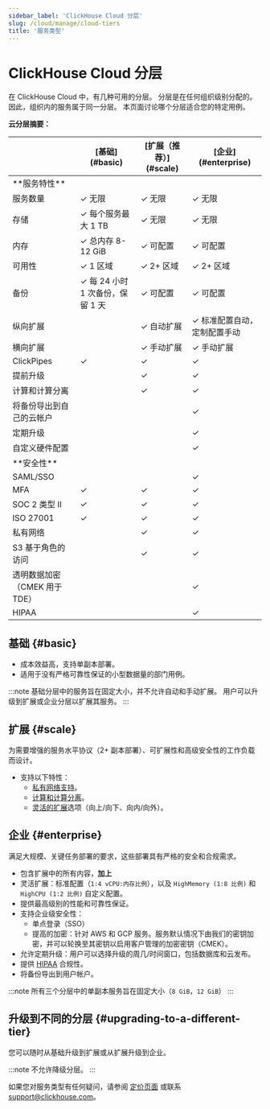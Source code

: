 ```yaml
---
sidebar_label: 'ClickHouse Cloud 分层'
slug: /cloud/manage/cloud-tiers
title: '服务类型'
---
```



# ClickHouse Cloud 分层

在 ClickHouse Cloud 中，有几种可用的分层。
分层是在任何组织级别分配的。因此，组织内的服务属于同一分层。
本页面讨论哪个分层适合您的特定用例。

**云分层摘要：**

<table><thead>
  <tr>
    <th></th>
    <th>[基础](#basic)</th>
    <th>[扩展（推荐）](#scale)</th>
    <th>[企业](#enterprise)</th>
  </tr></thead>
<tbody>
  <tr>
    <td>**服务特性**</td>
    <td colspan="3"></td>
  </tr>
  <tr>
    <td>服务数量</td>
    <td>✓ 无限</td>
    <td>✓ 无限</td>
    <td>✓ 无限</td>
  </tr>
  <tr>
    <td>存储</td>
    <td>✓ 每个服务最大 1 TB</td>
    <td>✓ 无限</td>
    <td>✓ 无限</td>
  </tr>
  <tr>
    <td>内存</td>
    <td>✓ 总内存 8-12 GiB</td>
    <td>✓ 可配置</td>
    <td>✓ 可配置</td>
  </tr>
  <tr>
    <td>可用性</td>
    <td>✓ 1 区域</td>
    <td>✓ 2+ 区域</td>
    <td>✓ 2+ 区域</td>
  </tr>
  <tr>
    <td>备份</td>
    <td>✓ 每 24 小时 1 次备份，保留 1 天</td>
    <td>✓ 可配置</td>
    <td>✓ 可配置</td>
  </tr>
  <tr>
    <td>纵向扩展</td>
    <td></td>
    <td>✓ 自动扩展</td>
    <td>✓ 标准配置自动，定制配置手动</td>
  </tr>
  <tr>
    <td>横向扩展</td>
    <td></td>
    <td>✓ 手动扩展</td>
    <td>✓ 手动扩展</td>
  </tr>
  <tr>
    <td>ClickPipes</td>
    <td>✓</td>
    <td>✓</td>
    <td>✓</td>
  </tr>
  <tr>
    <td>提前升级</td>
    <td></td>
    <td>✓</td>
    <td>✓</td>
  </tr>
  <tr>
    <td>计算和计算分离</td>
    <td></td>
    <td>✓</td>
    <td>✓</td>
  </tr>
  <tr>
    <td>将备份导出到自己的云帐户</td>
    <td></td>
    <td></td>
    <td>✓</td>
  </tr>
  <tr>
    <td>定期升级</td>
    <td></td>
    <td></td>
    <td>✓</td>
  </tr>
  <tr>
    <td>自定义硬件配置</td>
    <td></td>
    <td></td>
    <td>✓</td>
  </tr>
  <tr>
    <td>**安全性**</td>
    <td colspan="3"></td>
  </tr>
  <tr>
    <td>SAML/SSO</td>
    <td></td>
    <td></td>
    <td>✓</td>
  </tr>
  <tr>
    <td>MFA</td>
    <td>✓</td>
    <td>✓</td>
    <td>✓</td>
  </tr>
  <tr>
    <td>SOC 2 类型 II</td>
    <td>✓</td>
    <td>✓</td>
    <td>✓</td>
  </tr>
  <tr>
    <td>ISO 27001</td>
    <td>✓</td>
    <td>✓</td>
    <td>✓</td>
  </tr>
  <tr>
    <td>私有网络</td>
    <td></td>
    <td>✓</td>
    <td>✓</td>
  </tr>
  <tr>
    <td>S3 基于角色的访问</td>
    <td></td>
    <td>✓</td>
    <td>✓</td>
  </tr>
  <tr>
    <td>透明数据加密（CMEK 用于 TDE）</td>
    <td></td>
    <td></td>
    <td>✓</td>
  </tr>
  <tr>
    <td>HIPAA</td>
    <td></td>
    <td></td>
    <td>✓</td>
  </tr>
</tbody></table>

## 基础 {#basic}

- 成本效益高，支持单副本部署。
- 适用于没有严格可靠性保证的小型数据量的部门用例。

:::note
基础分层中的服务旨在固定大小，并不允许自动和手动扩展。
用户可以升级到扩展或企业分层以扩展其服务。
:::

## 扩展 {#scale}

为需要增强的服务水平协议（2+ 副本部署）、可扩展性和高级安全性的工作负载而设计。

- 支持以下特性：
  - [私有网络支持](../security/private-link-overview.md)。
  - [计算和计算分离](../reference/warehouses#what-is-compute-compute-separation)。
  - [灵活的扩展](../manage/scaling.md)选项（向上/向下、向内/向外）。

## 企业 {#enterprise}

满足大规模、关键任务部署的要求，这些部署具有严格的安全和合规需求。

- 包含扩展中的所有内容，**加上**
- 灵活扩展：标准配置（`1:4 vCPU:内存比例`），以及 `HighMemory (1:8 比例)` 和 `HighCPU (1:2 比例)` 自定义配置。
- 提供最高级别的性能和可靠性保证。
- 支持企业级安全性：
  - 单点登录（SSO）
  - 提高的加密：针对 AWS 和 GCP 服务。服务默认情况下由我们的密钥加密，并可以轮换至其密钥以启用客户管理的加密密钥（CMEK）。
- 允许定期升级：用户可以选择升级的周几/时间窗口，包括数据库和云发布。
- 提供 [HIPAA](../security/compliance-overview.md/#hipaa-since-2024) 合规性。
- 将备份导出到用户帐户。

:::note 
所有三个分层中的单副本服务旨在固定大小（`8 GiB`，`12 GiB`）
:::

## 升级到不同的分层 {#upgrading-to-a-different-tier}

您可以随时从基础升级到扩展或从扩展升级到企业。

:::note
不允许降级分层。
:::

如果您对服务类型有任何疑问，请参阅 [定价页面](https://clickhouse.com/pricing) 或联系 support@clickhouse.com。

